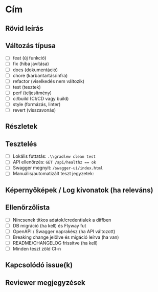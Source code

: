# Cím
<!-- Conventional Commits: type(scope): rövid leírás. Pl.: feat(api): add sessions summary endpoint -->

## Rövid leírás
<!-- Mi változik és miért? Rövid, lényegre törő összefoglaló. -->

## Változás típusa
- [ ] feat (új funkció)
- [ ] fix (hiba javítása)
- [ ] docs (dokumentáció)
- [ ] chore (karbantartás/infra)
- [ ] refactor (viselkedés nem változik)
- [ ] test (tesztek)
- [ ] perf (teljesítmény)
- [ ] ci/build (CI/CD vagy build)
- [ ] style (formázás, linter)
- [ ] revert (visszavonás)

## Részletek
<!-- Fő fájlok, modulok; releváns design döntések; kompatibilitás. -->

## Tesztelés
- [ ] Lokális futtatás: `.\\gradlew clean test`
- [ ] API ellenőrzés: `GET /api/healthz == ok`
- [ ] Swagger megnyit: `/swagger-ui/index.html`
- [ ] Manuális/automatizált teszt jegyzetek:

## Képernyőképek / Log kivonatok (ha releváns)
<!-- Ide képek vagy log tail. -->

## Ellenőrzőlista
- [ ] Nincsenek titkos adatok/credentialek a diffben
- [ ] DB migráció (ha kell) és Flyway fut
- [ ] OpenAPI / Swagger naprakész (ha API változott)
- [ ] Breaking change jelölve és migáció leírva (ha van)
- [ ] README/CHANGELOG frissítve (ha kell)
- [ ] Minden teszt zöld CI-n
## Kapcsolódó issue(k)
<!-- Closes #123, Relates to #456, stb. -->

## Reviewer megjegyzések
<!-- Mire figyeljen a reviewer, hogyan lehet gyorsan ellenőrizni. -->
